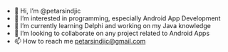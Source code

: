 - 👋 Hi, I’m @petarsindjic
- 👀 I’m interested in programming, especially Android App Development
- 🌱 I’m currently learning Delphi and working on my Java knowledge
- 💞️ I’m looking to collaborate on any project related to Android Apps
- 📫 How to reach me petarsindjic@gmail.com

<!---
petarsindjic/petarsindjic is a ✨ special ✨ repository because its `README.md` (this file) appears on your GitHub profile.
You can click the Preview link to take a look at your changes.
--->
